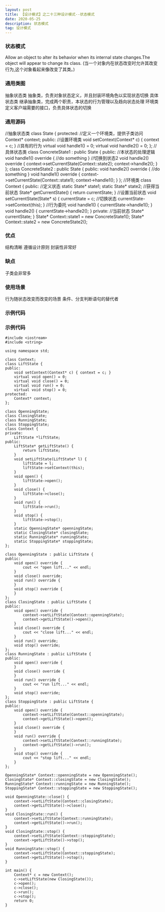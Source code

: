 ```yaml
---
layout: post
title: 【设计模式】之二十三种设计模式--状态模式
date: 2020-05-25
description: 状态模式
tag: 设计模式
---
```

### 状态模式
Allow an object to alter its behavior when its internal state changes.The object will appear to change its class.
(当一个对象内在状态改变时允许其改变行为,这个对象看起来像改变了其类。)
### 通用类图
抽象状态类
抽象类，负责对象状态定义，并且封装环境角色以实现状态切换
具体状态类
继承抽象类，完成两个职责，本状态的行为管理以及趋向状态处理
环境类
定义客户端需要的接口，负责具体状态的切换
### 通用源码
//抽象状态类
class State {
protected:
    //定义一个环境类，提供子类访问
    Context* context;
public:
    //设置环境类
    void setContext(Context* c) { context = c; }
    //具有的行为
    virtual void handle1() = 0;
    virtual void handle2() = 0;
};
//具体状态类
class ConcreteState1 : public State {
public:
    //本状态的处理逻辑
    void handle1() override {
        //do something
    }
    //切换到状态2
    void handle2() override {
        context->setCurrentState(Context::state2);
        context->handle2();
    }
};
class ConcreteState2 : public State {
public:
    void handle2() override {
        //do something
    }
    void handle1() override {
        context->setCurrentState(Context::state1);
        context->handle1();
    }
};
//环境类
class Context {
public:
    //定义状态
    static State* state1;
    static State* state2;
    //获得当前状态
    State* getCurrentState() { return currentState; }
    //设置当前状态
    void setCurrentState(State* s) {
        currentState = c;
        //切换状态
        currentState->setContext(this);
    }
    //行为委托
    void handle1() { currentState->handle1(); }
    void handle2() { currentState->handle2(); }
private:
    //当前状态
    State* currentState;
}
State* Context::state1 = new ConcreteState1();
State* Context::state2 = new ConcreteState2();
### 优点
结构清晰
遵循设计原则
封装性非常好
### 缺点
子类会非常多
### 使用场景
行为随状态改变而改变的场景
条件、分支判断语句的替代者
### 示例代码
### 示例代码
```
#include <iostream>
#include <string>

using namespace std;

class Context;
class LiftState {
public:
    void setContext(Context* c) { context = c; }
    virtual void open() = 0;
    virtual void close() = 0;
    virtual void run() = 0;
    virtual void stop() = 0;
protected:
    Context* context;
};

class OpenningState;
class ClosingState;
class RunningState;
class StoppingState;
class Context {
private:
    LiftState *liftState;
public:
    LiftState* getLiftState() {
        return liftState;
    }
    void setLiftState(LiftState* l) {
        liftState = l;
        liftState->setContext(this);
    }
    void open() {
        liftState->open();
    }
    void close() {
        liftState->close();
    }
    void run() {
        liftState->run();
    }
    void stop() {
        liftState->stop();
    }
    static OpenningState* openningState;
    static ClosingState* closingState;
    static RunningState* runningState;
    static StoppingState* stoppingState;
};

class OpenningState : public LiftState {
public:
    void open() override {
        cout << "open lift..." << endl;
    }
    void close() override;
    void run() override {
    }
    void stop() override {
    }
};
class ClosingState : public LiftState {
public:
    void open() override {
        context->setLiftState(Context::openningState);
        context->getLiftState()->open();
    }
    void close() override {
        cout << "close lift..." << endl;
    }
    void run() override;
    void stop() override;
};
class RunningState : public LiftState {
public:
    void open() override {
    }
    void close() override {
    }
    void run() override {
        cout << "run lift..." << endl;
    }
    void stop() override;
};
class StoppingState : public LiftState {
public:
    void open() override {
        context->setLiftState(Context::openningState);
        context->getLiftState()->open();
    }
    void close() override {
    }
    void run() override {
        context->setLiftState(Context::runningState);
        context->getLiftState()->run();
    }
    void stop() override {
        cout << "stop lift..." << endl;
    }
};

OpenningState* Context::openningState = new OpenningState();
ClosingState* Context::closingState = new ClosingState();
RunningState* Context::runningState = new RunningState();
StoppingState* Context::stoppingState = new StoppingState();

void OpenningState::close() {
    context->setLiftState(Context::closingState);
    context->getLiftState()->close();
}
void ClosingState::run() {
    context->setLiftState(Context::runningState);
    context->getLiftState()->run();
}
void ClosingState::stop() {
    context->setLiftState(Context::stoppingState);
    context->getLiftState()->stop();
}
void RunningState::stop() {
    context->setLiftState(Context::stoppingState);
    context->getLiftState()->stop();
}

int main() {
    Context* c = new Context();
    c->setLiftState(new ClosingState());
    c->open();
    c->close();
    c->run();
    c->stop();
    return 0;
}
```

